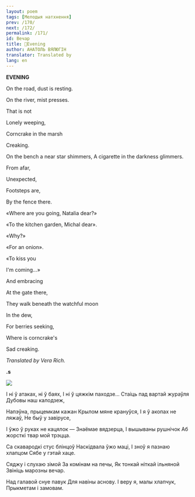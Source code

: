 ```yaml
---
layout: poem
tags: [Мелодыя натхнення]
prev: /170/
next: /172/
permalink: /171/
id: Вечар
title: 🚧Evening
author: АНАТОЛЬ ВЯЛЮГІН
translator: Translated by 
lang: en
---
```



 
**EVENING**

On the road, dust is resting.

On the river, mist presses.

That  is  not

Lonely weeping,

Corncrake in the marsh

Creaking.

On the bench a near star shimmers, A cigarette in the darkness glimmers.

From afar,

Unexpected,

Footsteps are,

By the fence there.

«Where are you going, Natalia dear?»

«To  the kitchen garden, Michal dear».

«Why?»

«For an onion».

«To kiss you

I'm coming...»

And embracing

At the gate there,

They walk beneath the watchful moon

In the dew,

For berries seeking,

Where is corncrake's

Sad creaking.

_Translated by Vera Rich._

  

  
  

  

**.s**

  

![](2022-%D0%9C%D1%96%D0%BD%D1%81%D0%BA-%D0%BB%D1%83%D1%87%D0%BD%D0%B0%D1%81%D1%86%D1%8C-%D0%BC%D1%96%D0%BA%D0%BE%D0%BB%D0%B0-%D0%BC%D1%8F%D1%82%D0%BB%D1%96%D1%86%D0%BA%D1%96_html_969b07c32ca04313.jpg)

I ні ў атаках, ні ў баях, I ні ў цяжкім паходзе... Стаіць пад вартай жураўля Дубовы наш калодзеж,

Напэўна, прыцемкам кажан Крылом мяне крануўся, I я ў акопах не ляжаў, He быў у завірусе,

I ўжо ў руках не кацялок — Знаёмае вядзерца, I вышываны рушнічок Аб жорсткі твар мой трэцца.

Са скавародкі стус блінцоў Наскідвала ўжо маці, I зноў я пазнаю хлапцом Сябе у гэтай хаце.

Сяджу і слухаю зімой За комінам на печы, Як тонкай ніткай ільняной Звініць марозны вечар.

Над галавой снуе павук Для навіны аснову. I веру я, малы хлапчук, Прыкметам і замовам.
